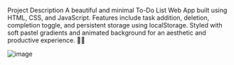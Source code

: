 Project Description 
A beautiful and minimal To-Do List Web App built using HTML, CSS, and JavaScript. Features include task addition, deletion, completion toggle, and persistent storage using localStorage. Styled with soft pastel gradients and animated background for an aesthetic and productive experience. 🌸✅

![image](https://github.com/user-attachments/assets/3c2b0a9b-1ae7-4138-a1eb-1d2edd2be22c)
